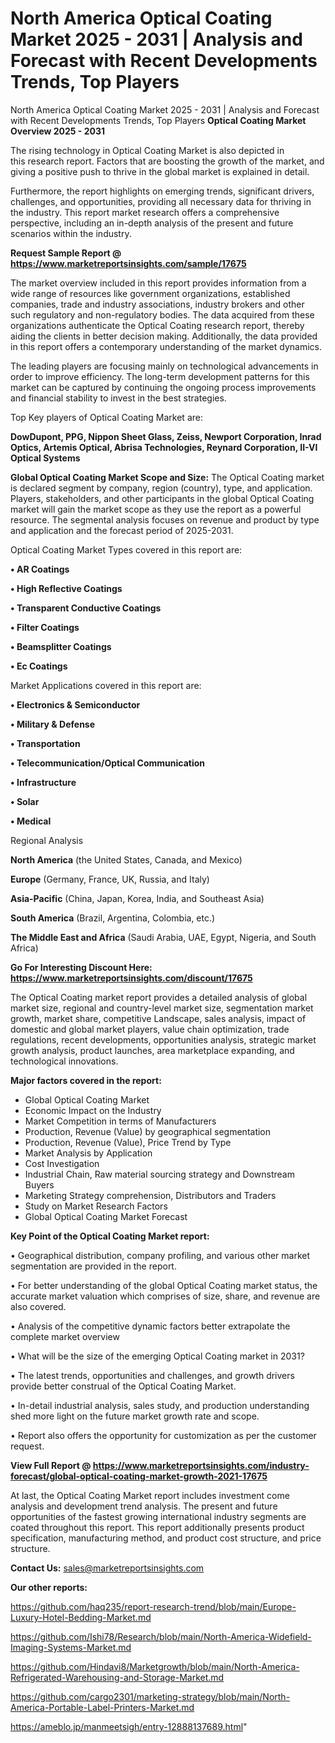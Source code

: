 # North America Optical Coating Market 2025 - 2031 | Analysis and Forecast with Recent Developments Trends, Top Players
North America Optical Coating Market 2025 - 2031 | Analysis and Forecast with Recent Developments Trends, Top Players
<Strong> Optical Coating Market Overview 2025 - 2031</strong>

The rising technology in Optical Coating Market is also depicted in this research report. Factors that are boosting the growth of the market, and giving a positive push to thrive in the global market is explained in detail.

Furthermore, the report highlights on emerging trends, significant drivers, challenges, and opportunities, providing all necessary data for thriving in the industry. This report market research offers a comprehensive perspective, including an in-depth analysis of the present and future scenarios within the industry.

<strong>Request Sample Report @ <a href=https://www.marketreportsinsights.com/sample/17675>https://www.marketreportsinsights.com/sample/17675</a></strong>

The market overview included in this report provides information from a wide range of resources like government organizations, established companies, trade and industry associations, industry brokers and other such regulatory and non-regulatory bodies. The data acquired from these organizations authenticate the Optical Coating research report, thereby aiding the clients in better decision making. Additionally, the data provided in this report offers a contemporary understanding of the market dynamics.

The leading players are focusing mainly on technological advancements in order to improve efficiency. The long-term development patterns for this market can be captured by continuing the ongoing process improvements and financial stability to invest in the best strategies.

Top Key players of Optical Coating Market are:

<strong>DowDupont, PPG, Nippon Sheet Glass, Zeiss, Newport Corporation, Inrad Optics, Artemis Optical, Abrisa Technologies, Reynard Corporation, II-VI Optical Systems</strong>

<strong><b>Global Optical Coating Market Scope and Size:</b></strong>
The Optical Coating market is declared segment by company, region (country), type, and application. Players, stakeholders, and other participants in the global Optical Coating market will gain the market scope as they use the report as a powerful resource. The segmental analysis focuses on revenue and product by type and application and the forecast period of 2025-2031.

Optical Coating Market Types covered in this report are:

<strong>• AR Coatings

• High Reflective Coatings

• Transparent Conductive Coatings

• Filter Coatings

• Beamsplitter Coatings

• Ec Coatings</strong>

Market Applications covered in this report are:

<strong>• Electronics & Semiconductor 

• Military & Defense

• Transportation

• Telecommunication/Optical Communication

• Infrastructure

• Solar

• Medical</strong> 

Regional Analysis

<strong>North America</strong> (the United States, Canada, and Mexico)

<strong>Europe</strong> (Germany, France, UK, Russia, and Italy)

<strong>Asia-Pacific</strong> (China, Japan, Korea, India, and Southeast Asia)

<strong>South America</strong> (Brazil, Argentina, Colombia, etc.)

<strong>The Middle East and Africa</strong> (Saudi Arabia, UAE, Egypt, Nigeria, and South Africa)

<strong>Go For Interesting Discount Here: <a href=https://www.marketreportsinsights.com/discount/17675>https://www.marketreportsinsights.com/discount/17675</a></strong>

The Optical Coating market report provides a detailed analysis of global market size, regional and country-level market size, segmentation market growth, market share, competitive Landscape, sales analysis, impact of domestic and global market players, value chain optimization, trade regulations, recent developments, opportunities analysis, strategic market growth analysis, product launches, area marketplace expanding, and technological innovations.

<strong><b>Major factors covered in the report:</b></strong>
<ul>
  <li>Global Optical Coating Market </li>
  <li>Economic Impact on the Industry</li>
  <li>Market Competition in terms of Manufacturers</li>
  <li>Production, Revenue (Value) by geographical segmentation</li>
  <li>Production, Revenue (Value), Price Trend by Type</li>
  <li>Market Analysis by Application</li>
  <li>Cost Investigation</li>
  <li>Industrial Chain, Raw material sourcing strategy and Downstream Buyers</li>
  <li>Marketing Strategy comprehension, Distributors and Traders</li>
  <li>Study on Market Research Factors</li>
  <li>Global Optical Coating Market Forecast</li>
</ul>

<strong><b>Key Point of the Optical Coating Market report:</b></strong>

• Geographical distribution, company profiling, and various other market segmentation are provided in the report.

• For better understanding of the global Optical Coating market status, the accurate market valuation which comprises of size, share, and revenue are also covered.

• Analysis of the competitive dynamic factors better extrapolate the complete market overview

• What will be the size of the emerging Optical Coating market in 2031?

• The latest trends, opportunities and challenges, and growth drivers provide better construal of the Optical Coating Market.

• In-detail industrial analysis, sales study, and production understanding shed more light on the future market growth rate and scope.

• Report also offers the opportunity for customization as per the customer request.

<strong><b>View Full Report @ <a href=https://www.marketreportsinsights.com/industry-forecast/global-optical-coating-market-growth-2021-17675>https://www.marketreportsinsights.com/industry-forecast/global-optical-coating-market-growth-2021-17675</a></b></strong>


At last, the Optical Coating Market report includes investment come analysis and development trend analysis. The present and future opportunities of the fastest growing international industry segments are coated throughout this report. This report additionally presents product specification, manufacturing method, and product cost structure, and price structure.

<strong>Contact Us:</strong>
sales@marketreportsinsights.com

<strong>Our other reports:</strong>

<a href=https://github.com/haq235/report-research-trend/blob/main/Europe-Luxury-Hotel-Bedding-Market.md>https://github.com/haq235/report-research-trend/blob/main/Europe-Luxury-Hotel-Bedding-Market.md</a>

<a href=https://github.com/Ishi78/Research/blob/main/North-America-Widefield-Imaging-Systems-Market.md>https://github.com/Ishi78/Research/blob/main/North-America-Widefield-Imaging-Systems-Market.md</a>

<a href=https://github.com/Hindavi8/Marketgrowth/blob/main/North-America-Refrigerated-Warehousing-and-Storage-Market.md>https://github.com/Hindavi8/Marketgrowth/blob/main/North-America-Refrigerated-Warehousing-and-Storage-Market.md</a>

<a href=https://github.com/cargo2301/marketing-strategy/blob/main/North-America-Portable-Label-Printers-Market.md>https://github.com/cargo2301/marketing-strategy/blob/main/North-America-Portable-Label-Printers-Market.md</a>

<a href=https://ameblo.jp/manmeetsigh/entry-12888137689.html>https://ameblo.jp/manmeetsigh/entry-12888137689.html</a>"
